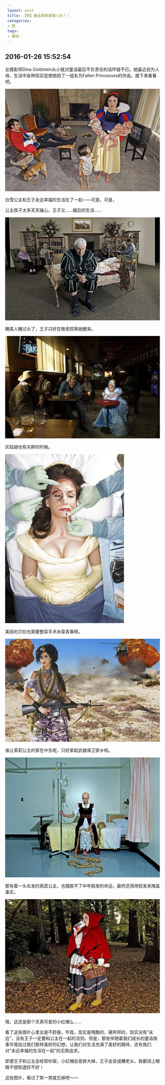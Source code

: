 ```yaml
---
 layout: post
 title: 【转】童话里都是骗人的？！
 categories:
 - 图
 tags:
 - 趣味
---
```


## 2016-01-26 15:52:54

女摄影师Dina Goldstein从小就对童话最后不负责任的话怀疑不已。她最近初为人母，生活中各种现实促使她拍了一组名为Fallen Princesses的作品。接下来看看吧。

![](/pic/童话里都是骗人的？！-1.jpg)

白雪公主和王子永远幸福的生活在了一起——可是，可是，

公主孩子太多天天操心，王子又……婚后的生活……

![](/pic/童话里都是骗人的？！-2.jpg)

睡美人睡过头了，王子只好在敬老院等她醒来。

![](/pic/童话里都是骗人的？！-3.jpg)

灰姑娘也有买醉的时候。

![](/pic/童话里都是骗人的？！-4.jpg)

美丽的贝拉也需要整容手术永葆青春啊。

![](/pic/童话里都是骗人的？！-5.jpg)

谁让茉莉公主的家在中东呢，只好拿起武器保卫家乡啦。

![](/pic/童话里都是骗人的？！-6.jpg)

那有着一头长发的莴苣公主，也摆脱不了中年脱发的命运，最终还得用假发来掩盖事实。

![](/pic/童话里都是骗人的？！-7.jpg)

哦，这还是那个天真可爱的小红帽么……

看了这些图片心里总是不舒服，毕竟，现实是残酷的，硬邦邦的，现实没有“永远”，没有王子一定要和公主在一起的法则，但是，那些伴随着我们成长的童话故事毕竟给过我们那样美好的幻想，让我们对生活充满了美好的期待，还有我们对“永远幸福的生活在一起”的无限追求。

即便王子和公主会经常吵架，小红帽会变胖大婶，王子会变成糟老头，我都闭上眼睛不想知道好不好！

这些图片，看过了笑一笑就忘掉吧～～
